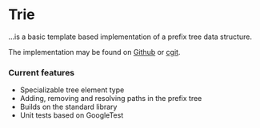 # Trie

…is a basic template based implementation of a prefix tree data structure.

The implementation may be found on [Github] or [cgit].

### Current features

* Specializable tree element type
* Adding, removing and resolving paths in the prefix tree
* Builds on the standard library
* Unit tests based on GoogleTest

[Github]: https://github.com/KnairdA/Trie 
[cgit]: http://code.kummerlaender.eu/Trie/

